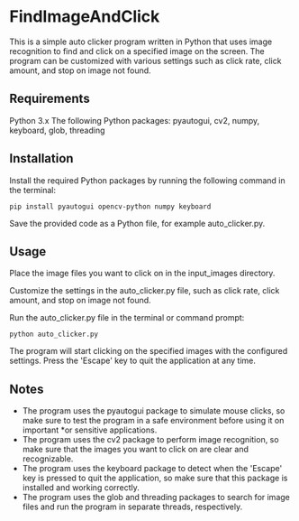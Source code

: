 # FindImageAndClick
This is a simple auto clicker program written in Python that uses image recognition to find and click on a specified image on the screen. The program can be customized with various settings such as click rate, click amount, and stop on image not found.

## Requirements
Python 3.x
The following Python packages: pyautogui, cv2, numpy, keyboard, glob, threading
## Installation
Install the required Python packages by running the following command in the terminal:
```
pip install pyautogui opencv-python numpy keyboard
```
Save the provided code as a Python file, for example auto_clicker.py.
## Usage
Place the image files you want to click on in the input_images directory.

Customize the settings in the auto_clicker.py file, such as click rate, click amount, and stop on image not found.

Run the auto_clicker.py file in the terminal or command prompt:

```
python auto_clicker.py
```
The program will start clicking on the specified images with the configured settings. Press the 'Escape' key to quit the application at any time.
## Notes
* The program uses the pyautogui package to simulate mouse clicks, so make sure to test the program in a safe environment before using it on important *or sensitive applications.
* The program uses the cv2 package to perform image recognition, so make sure that the images you want to click on are clear and recognizable.
* The program uses the keyboard package to detect when the 'Escape' key is pressed to quit the application, so make sure that this package is installed and working correctly.
* The program uses the glob and threading packages to search for image files and run the program in separate threads, respectively.
